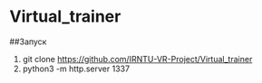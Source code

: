 # Virtual_trainer
##Запуск
1. git clone https://github.com/IRNTU-VR-Project/Virtual_trainer
2. python3 -m http.server 1337
